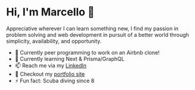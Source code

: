 <link href="https://use.fontawesome.com/releases/v5.14.0/css/fontawesome.css" rel="stylesheet">
<link href="https://use.fontawesome.com/releases/v5.14.0/css/brands.css" rel="stylesheet">

# Hi, I'm Marcello 👋

Appreciative wherever I can learn something new, I find my passion in problem solving and web development in pursuit of a better world through simplicity, availability, and opportunity.

- 🔭 Currently peer programming to work on an Airbnb clone!
- 🌱 Currently learning Next & Prisma/GraphQL
- 📫 Reach me via my [LinkedIn](https://www.linkedin.com/in/marcello-b/)
- 🤔 Checkout my [portfolio site](https://www.marce.dev)
- ⚡ Fun fact: Scuba diving since 8

<a href="https://www.linkedin.com/in/marcello-b/" target="_blank" rel="noopener noreferrer">
  <i class="fab fa-linkedin fa-3x" style="color:#0072b1;"></i>
</a>

<!--
**marcebdev/marcebdev** is a ✨ _special_ ✨ repository because its `README.md` (this file) appears on your GitHub profile.

Here are some ideas to get you started:

- 🔭 I’m currently working on ...
- 🌱 I’m currently learning ...
- 👯 I’m looking to collaborate on ...
- 🤔 I’m looking for help with ...
- 💬 Ask me about ...
- 📫 How to reach me: ...
- 😄 Pronouns: ...
- ⚡ Fun fact: ...
-->

